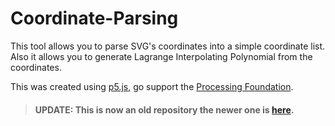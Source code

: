 # Coordinate-Parsing
This tool allows you to parse SVG's coordinates into a simple coordinate list.
Also it allows you to generate Lagrange Interpolating Polynomial from the coordinates.

This was created using [p5.js](https://p5js.org), go support the [Processing Foundation](http://processing.org/foundation/).

> #### UPDATE: This is now an old repository the newer one is [here](https://github.com/MrPancakes39/SVG-Tool).

